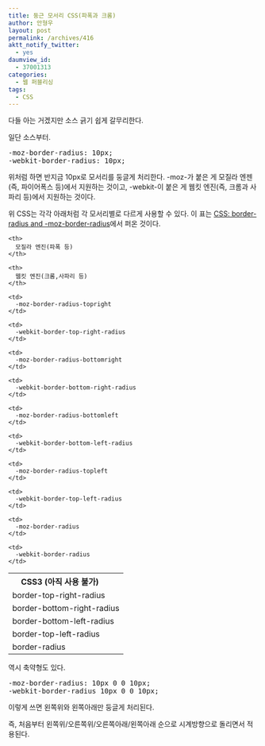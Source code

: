 ```yaml
---
title: 둥근 모서리 CSS(파폭과 크롬)
author: 안형우
layout: post
permalink: /archives/416
aktt_notify_twitter:
  - yes
daumview_id:
  - 37001313
categories:
  - 웹 퍼블리싱
tags:
  - CSS
---
```

다들 아는 거겠지만 소스 긁기 쉽게 갈무리한다.

일단 소스부터.

<pre class="brush:css">-moz-border-radius: 10px; 
-webkit-border-radius: 10px;</pre>

위처럼 하면 반지금 10px로 모서리를 둥글게 처리한다. -moz-가 붙은 게 모질라 엔젠(즉, 파이어폭스 등)에서 지원하는 것이고, -webkit-이 붙은 게 웹킷 엔진(즉, 크롬과 사파리 등)에서 지원하는 것이다.

위 CSS는 각각 아래처럼 각 모서리별로 다르게 사용할 수 있다. 이 표는 <a target="_blank" href="http://www.the-art-of-web.com/css/border-radius/">CSS: border-radius and -moz-border-radius</a>에서 퍼온 것이다.

<table class="collapse" style="margin: 1em auto;" cellpadding="5">
  <tr>
    <th style="padding-right: 2em;">
      CSS3 (아직 사용 불가)
    </th>
    
    <th>
      모질라 엔진(파폭 등)
    </th>
    
    <th>
      웹킷 엔진(크롬,사파리 등)
    </th>
  </tr>
  
  <tr>
    <td>
      border-top-right-radius
    </td>
    
    <td>
      -moz-border-radius-topright
    </td>
    
    <td>
      -webkit-border-top-right-radius
    </td>
  </tr>
  
  <tr>
    <td>
      border-bottom-right-radius
    </td>
    
    <td>
      -moz-border-radius-bottomright
    </td>
    
    <td>
      -webkit-border-bottom-right-radius
    </td>
  </tr>
  
  <tr>
    <td>
      border-bottom-left-radius
    </td>
    
    <td>
      -moz-border-radius-bottomleft
    </td>
    
    <td>
      -webkit-border-bottom-left-radius
    </td>
  </tr>
  
  <tr>
    <td>
      border-top-left-radius
    </td>
    
    <td>
      -moz-border-radius-topleft
    </td>
    
    <td>
      -webkit-border-top-left-radius
    </td>
  </tr>
  
  <tr>
    <td>
      border-radius
    </td>
    
    <td>
      -moz-border-radius
    </td>
    
    <td>
      -webkit-border-radius
    </td>
  </tr>
</table>

역시 축약형도 있다.

<pre class="brush:css">-moz-border-radius: 10px 0 0 10px;
-webkit-border-radius 10px 0 0 10px;</pre>

이렇게 쓰면 왼쪽위와 왼쪽아래만 둥글게 처리된다.

즉, 처음부터 왼쪽위/오른쪽위/오른쪽아래/왼쪽아래 순으로 시계방향으로 돌리면서 적용된다.
